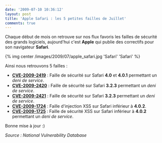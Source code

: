 ```yaml
---
date: '2009-07-10 10:36:12'
layout: post
title: 'Apple Safari : les 5 petites failles de Juillet'
comments: true
---
```


Chaque début de mois on retrouve sur nos flux favoris les failles de sécurité des grands logiciels, aujourd'hui c'est **Apple** qui publie des correctifs pour son navigateur **Safari**.

{% img center /images/2009/07/apple_safari.jpg 'Safari' 'Safari' %}

Ainsi nous retrouvons 5 failles :
	
  * [**CVE-2009-2419**](http://web.nvd.nist.gov/view/vuln/detail?vulnId=CVE-2009-2419) : Faille de sécurité sur Safari **4.0** et **4.0.1** permettant un _deni de service_.
  * [**CVE-2009-2420**](http://web.nvd.nist.gov/view/vuln/detail?vulnId=CVE-2009-2420) : Faille de sécurité sur Safari **3.2.3** permettant un _deni de service_.
  * [**CVE-2009-2421**](http://web.nvd.nist.gov/view/vuln/detail?vulnId=CVE-2009-2421) : Faille de sécurité sur Safari **3.2.3** permettant un _deni de service_.
  * [**CVE-2009-1724**](http://web.nvd.nist.gov/view/vuln/detail?vulnId=CVE-2009-1724) : Faille d'injection XSS sur Safari inférieur à **4.0.2**.
  * [**CVE-2009-1725**](http://web.nvd.nist.gov/view/vuln/detail?vulnId=CVE-2009-1725) : Faille de sécurité XSS sur Safari inférieur à **4.0.2** permettant un _deni de service_.

Bonne mise à jour :)

_Source : National Vulnerability Database_
